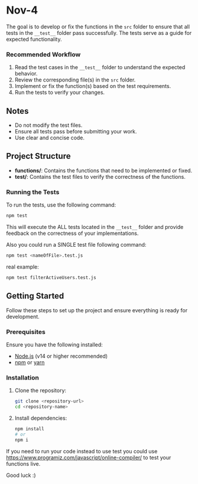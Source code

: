 
# Nov-4
The goal is to develop or fix the functions in the `src` folder to ensure that all tests in the `__test__` folder pass successfully. The tests serve as a guide for expected functionality.

### Recommended Workflow

1. Read the test cases in the `__test__` folder to understand the expected behavior.
2. Review the corresponding file(s) in the `src` folder.
3. Implement or fix the function(s) based on the test requirements.
4. Run the tests to verify your changes.

## Notes

- Do not modify the test files.
- Ensure all tests pass before submitting your work.
- Use clear and concise code.

## Project Structure

- **functions/**: Contains the functions that need to be implemented or fixed.
- **__test__/**: Contains the test files to verify the correctness of the functions.


### Running the Tests

To run the tests, use the following command:
```bash
npm test
```

This will execute the ALL tests located in the `__test__` folder and provide feedback on the correctness of your implementations.

Also you could run a SINGLE test file following command:

 ```bash
npm test <nameOfFile>.test.js
```

real example:

```bash
npm test filterActiveUsers.test.js
```

## Getting Started

Follow these steps to set up the project and ensure everything is ready for development.

### Prerequisites

Ensure you have the following installed:
- [Node.js](https://nodejs.org/) (v14 or higher recommended)
- [npm](https://www.npmjs.com/) or [yarn](https://yarnpkg.com/)

### Installation

1. Clone the repository:
   ```bash
   git clone <repository-url>
   cd <repository-name>
   ```

2. Install dependencies:
   ```bash
   npm install
   # or
   npm i
   ```

If you need to run your code instead to use test you could use https://www.programiz.com/javascript/online-compiler/ to test your functions live.

Good luck :)
